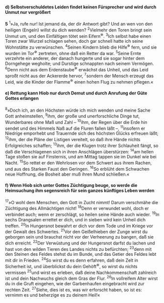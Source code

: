 #### d) Selbstverschuldetes Leiden findet keinen Fürsprecher und wird durch Unmut nur vergrößert

__5__
<sup>1</sup>»Ja, rufe nur! Ist jemand da, der dir Antwort gibt? Und an wen von den heiligen (Engeln) willst du dich wenden?
<sup>2</sup>Vielmehr den Toren bringt sein Unmut um, und den Einfältigen tötet sein Eifern<sup title="oder: Hadern">&#x2732;</sup>.
<sup>3</sup>Ich selbst habe einen Toren zwar Wurzel schlagen sehen, doch gar schnell hatte ich seine Wohnstätte zu verwünschen.
<sup>4</sup>Seinen Kindern blieb die Hilfe<sup title="oder: das Wohlergehen">&#x2732;</sup> fern, und sie wurden im Tor<sup title="= vor Gericht">&#x2732;</sup> zertreten, ohne daß ein Retter da war.
<sup>5</sup>Seine Ernte verzehrte ein anderer, der danach hungerte und sie sogar hinter dem Dorngehege wegholte; und Durstige schnappten nach seinem Vermögen.
<sup>6</sup>Denn nicht aus dem Erdenstaube<sup title="oder: Erdboden">&#x2732;</sup> erwächst das Unheil, und das Leid sproßt nicht aus der Ackererde hervor,
<sup>7</sup>sondern der Mensch erzeugt das Leid, wie die Kinder der Flamme<sup title="d.h. die Feuerfunken">&#x2732;</sup> einen hohen Flug zu nehmen pflegen.«

#### e) Rettung kann Hiob nur durch Demut und durch Anrufung der Güte Gottes erlangen

<sup>8</sup>»Doch ich, an den Höchsten würde ich mich wenden und meine Sache Gott anheimstellen,
<sup>9</sup>ihm, der große und unerforschliche Dinge tut, Wunderbares ohne Maß und Zahl –
<sup>10</sup>ihm, der Regen über die Erde hin sendet und des Himmels Naß auf die Fluren fallen läßt –,
<sup>11</sup>insofern er Niedrige emporhebt und Trauernde sich des höchsten Glücks erfreuen läßt;
<sup>12</sup>ihm, der die Pläne der Listigen vereitelt, so daß ihre Hände nichts Erfolgreiches schaffen;
<sup>13</sup>ihm, der die Klugen trotz ihrer Schlauheit fängt, so daß die Verschlagenen sich in ihren Anschlägen überstürzen:
<sup>14</sup>am hellen Tage stoßen sie auf Finsternis, und am Mittag tappen sie im Dunkel wie bei Nacht.
<sup>15</sup>So rettet er den Wehrlosen vor dem Schwert aus ihrem Rachen, und aus des Starken Faust den Geringen.
<sup>16</sup>So erblüht dem Schwachen neue Hoffnung, die Bosheit aber muß ihren Mund schließen.«

#### f) Wenn Hiob sich unter Gottes Züchtigung beuge, so werde die Heimsuchung ihm segensreich für sein ganzes künftiges Leben werden

<sup>17</sup>»O wohl dem Menschen, den Gott in Zucht nimmt! Darum verschmähe die Züchtigung des Allmächtigen nicht!
<sup>18</sup>Denn er verwundet wohl, doch er verbindet auch; wenn er zerschlägt, so heilen seine Hände auch wieder.
<sup>19</sup>In sechs Drangsalen errettet er dich, und in sieben wird kein Unheil dich treffen.
<sup>20</sup>In Hungersnot bewahrt er dich vor dem Tode und im Kriege vor der Gewalt des Schwertes.
<sup>21</sup>Vor den Geißelhieben der Zunge wirst du geborgen sein und brauchst nicht vor der Verheerung zu bangen, daß sie dich erreicht.
<sup>22</sup>Der Verwüstung und der Hungersnot darfst du lachen und hast von den wilden Tieren des Landes nichts zu befürchten;
<sup>23</sup>denn mit den Steinen des Feldes stehst du im Bunde, und das Getier des Feldes lebt mit dir in Frieden.
<sup>24</sup>So wirst du es denn erfahren, daß dein Zelt in Sicherheit ist, und überblickst du dein Gehöft<sup title="oder: deine Wohnstätte">&#x2732;</sup>, so wirst du nichts vermissen
<sup>25</sup>und wirst es erleben, daß deine Nachkommenschaft zahlreich ist und dein Nachwuchs gleich dem Gras der Flur.
<sup>26</sup>In vollreifem Alter wirst du in die Gruft eingehen, wie der Garbenhaufen eingebracht wird zur rechten Zeit.
<sup>27</sup>Siehe, dies ist es, was wir erforscht haben, so ist es: vernimm es und beherzige es zu deinem Heil!«